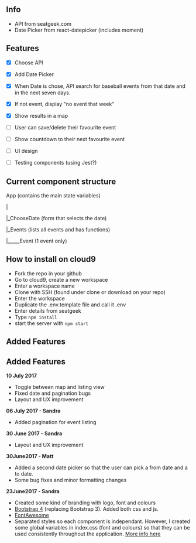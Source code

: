 


## Info

- API from seatgeek.com
- Date Picker from react-datepicker (includes moment)

## Features

- [x] Choose API
- [x] Add Date Picker
- [x] When Date is chose, API search for baseball events from that date and in the next seven days.
- [x] If not event, display "no event that week"
- [x] Show results in a map
- [ ] User can save/delete their favourite event
- [ ] Show countdown to their next favourite event
- [ ] UI design
- [ ] Testing components (using Jest?)


## Current component structure
App (contains the main state variables)

|

|_ChooseDate (form that selects the date)

|_Events (lists all events and has functions)

|_____Event (1 event only)

## How to install on cloud9
- Fork the repo in your github
- Go to cloud9, create a new workspace
- Enter a workspace name
- Clone with SSH (found under clone or download on your repo)
- Enter the workspace
- Duplicate the .env.template file and call it .env
- Enter details from seatgeek
- Type `npm install`
- start the server with `npm start`


## Added Features
## Added Features

**10 July 2017**
- Toggle between map and listing view
- Fixed date and pagination bugs
- Layout and UX improvement

**06 July 2017 - Sandra**
- Added pagination for event listing

**30 June 2017 - Sandra**
- Layout and UX improvement

**30June2017 - Matt**
- Added a second date picker so that the user can pick a from date and a to date.
- Some bug fixes and minor formatting changes

**23June2017 - Sandra**
- Created some kind of branding with logo, font and colours
- [Bootstrap 4](https://v4-alpha.getbootstrap.com/) (replacing Bootstrap 3). Added both css and js.
- [FontAwesome](http://fontawesome.io/)
- Separated styles so each component is independant. However, I created some global variables in index.css (font and colours) so that they can be used consistently throughout the application. [More info here](https://medium.com/@pioul/modular-css-with-react-61638ae9ea3e#cc90)
